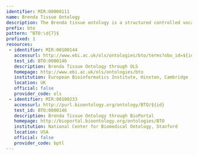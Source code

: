 ```yaml
---
identifier: MIR:00000111
name: Brenda Tissue Ontology
description: The Brenda tissue ontology is a structured controlled vocabulary eastablished to identify the source of an enzyme cited in the Brenda enzyme database. It comprises terms of tissues, cell lines, cell types and cell cultures from uni- and multicellular organisms.
prefix: bto
pattern: ^BTO:\d{7}$
prefixed: 1
resources:
 - identifier: MIR:00100144
   accessurl: http://www.ebi.ac.uk/ols/ontologies/bto/terms?obo_id=${id}
   test_id: BTO:0000146
   description: Brenda Tissue Ontology through OLS
   homepage: http://www.ebi.ac.uk/ols/ontologies/bto
   institution: European Bioinformatics Institute, Hinxton, Cambridge
   location: UK
   official: false
   provider_code: ols
 - identifier: MIR:00100233
   accessurl: http://purl.bioontology.org/ontology/BTO/${id}
   test_id: BTO:0000146
   description: Brenda Tissue Ontology through BioPortal
   homepage: http://bioportal.bioontology.org/ontologies/BTO
   institution: National Center for Biomedical Ontology, Stanford
   location: USA
   official: false
   provider_code: bptl
---
```

